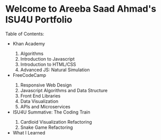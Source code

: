 <h1> Welcome to Areeba Saad Ahmad's ISU4U Portfolio</h1>

Table of Contents:
<ul>
  <li>Khan Academy</li>
  <ol>
    <li>Algorithms</li>
    <li>Introduction to Javascript</li>
    <li>Introduction to HTML/CSS</li>
    <li>Advanced JS: Natural Simulation</li>
  </ol>
  <li>FreeCodeCamp</li>
  <ol>
    <li>Responsive Web Design</li>
    <li>Javascript Algorithms and Data Structure</li>
    <li>Front End Libraries</li>
    <li>Data Visualization</li>
    <li>APIs and Microservices</li>
  </ol>
  <li>ISU4U Summative: The Coding Train</li>
  <ol>
    <li>Cardioid Visualization Refactoring</li>
    <li>Snake Game Refactoring</li>
  </ol>
  <li>What I Learned</li>
</ul>
